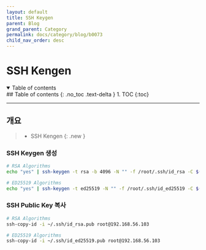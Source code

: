 ```yaml
---
layout: default
title: SSH Keygen
parent: Blog
grand_parent: Category
permalink: docs/category/blog/b0073
child_nav_order: desc
---
```


# SSH Kengen

<details open markdown="block">
  <summary>
    Table of contents
  </summary>
  ## Table of contents
  {: .no_toc .text-delta }
1. TOC
{:toc}
</details>

---

## 개요

> - SSH Kengen
{: .new }

### SSH Keygen 생성

```bash
# RSA Algorithms
echo "yes" | ssh-keygen -t rsa -b 4096 -N "" -f /root/.ssh/id_rsa -C $(hostname -s)
```

```bash
# ED25519 Algorithms
echo "yes" | ssh-keygen -t ed25519 -N "" -f /root/.ssh/id_ed25519 -C $(hostname -s)
```

### SSH Public Key 복사

```bash
# RSA Algorithms
ssh-copy-id -i ~/.ssh/id_rsa.pub root@192.168.56.103
```

```bash
# ED25519 Algorithms
ssh-copy-id -i ~/.ssh/id_ed25519.pub root@192.168.56.103
```
